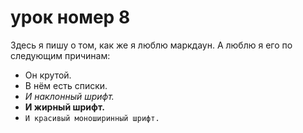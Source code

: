 # урок номер 8
Здесь я пишу о том, как же я люблю маркдаун.
А люблю я его по следующим причинам:
 - Он крутой.
 - В нём есть списки.
 - *И наклонный шрифт.*
 - **И жирный шрифт.**
 - `И красивый моноширинный шрифт.`